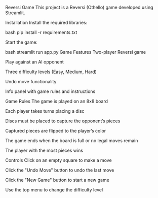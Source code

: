 Reversi Game
This project is a Reversi (Othello) game developed using Streamlit.

Installation
Install the required libraries:

bash
pip install -r requirements.txt

Start the game:

bash
streamlit run app.py
Game Features
Two-player Reversi game

Play against an AI opponent

Three difficulty levels (Easy, Medium, Hard)

Undo move functionality

Info panel with game rules and instructions

Game Rules
The game is played on an 8x8 board

Each player takes turns placing a disc

Discs must be placed to capture the opponent’s pieces

Captured pieces are flipped to the player’s color

The game ends when the board is full or no legal moves remain

The player with the most pieces wins

Controls
Click on an empty square to make a move

Click the "Undo Move" button to undo the last move

Click the "New Game" button to start a new game

Use the top menu to change the difficulty level

